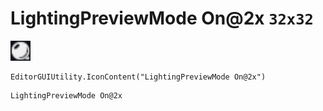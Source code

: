 # LightingPreviewMode On@2x `32x32`
<img src="/img/LightingPreviewMode%20On.png" width=32 height=32>

``` CSharp
EditorGUIUtility.IconContent("LightingPreviewMode On@2x")
```
```
LightingPreviewMode On@2x
```
